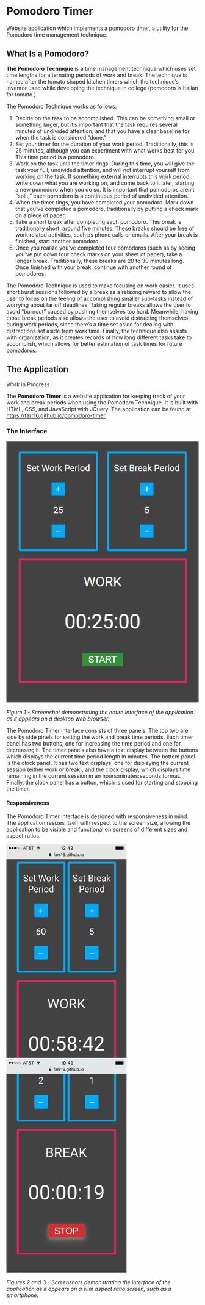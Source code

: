 # Pomodoro Timer
Website application which implements a pomodoro timer, a utility for the Pomodoro time management technique.

## What Is a Pomodoro?
**The Pomodoro Technique** is a time management technique which uses set time lengths for alternating periods of work and break. The technique is named after the tomato shaped kitchen timers which the technique’s inventor used while developing the technique in college (pomodoro is Italian for tomato.)

The Pomodoro Technique works as follows:
1. Decide on the task to be accomplished. This can be something small or something larger, but it’s important that the task requires several minutes of undivided attention, and that you have a clear baseline for when the task is considered “done.”
2. Set your timer for the duration of your work period. Traditionally, this is 25 minutes, although you can experiment with what works best for you. This time period is a pomodoro.
3. Work on the task until the timer rings. During this time, you will give the task your full, undivided attention, and will not interrupt yourself from working on the task. If something external interrupts this work period, write down what you are working on, and come back to it later, starting a new pomodoro when you do so. It is important that pomodoros aren’t “split,” each pomodoro is a continuous period of undivided attention.
4. When the timer rings, you have completed your pomodoro. Mark down that you’ve completed a pomodoro, traditionally by putting a check mark on a piece of paper.
5. Take a short break after completing each pomodoro. This break is traditionally short, around five minutes. These breaks should be free of work related activities, such as phone calls or emails. After your break is finished, start another pomodoro.
6. Once you realize you’ve completed four pomodoros (such as by seeing you’ve put down four check marks on your sheet of paper), take a longer break. Traditionally, these breaks are 20 to 30 minutes long. Once finished with your break, continue with another round of pomodoros.

The Pomodoro Technique is used to make focusing on work easier. It uses short burst sessions followed by a break as a relaxing reward to allow the user to focus on the feeling of accomplishing smaller sub-tasks instead of worrying about far off deadlines. Taking regular breaks allows the user to avoid “burnout” caused by pushing themselves too hard. Meanwhile, having those break periods also allows the user to avoid distracting themselves during work periods, since there’s a time set aside for dealing with distractions set aside from work time. Finally, the technique also assists with organization, as it creates records of how long different tasks take to accomplish, which allows for better estimation of task times for future pomodoros.

## The Application
Work in Progress

The **Pomodoro Timer** is a website application for keeping track of your work and break periods when using the Pomodoro Technique. It is built with HTML, CSS, and JavaScript with JQuery. The application can be found at https://farr16.github.io/pomodoro-timer

### The Interface
![A screenshot of the application interface as viewed on a desktop web brower](/readme-images/desktop-screenshot.png?raw=true "Application Interface Screenshot")

*Figure 1 - Screenshot demonstrating the entire interface of the application as it appears on a desktop web browser.*

The Pomodoro Timer interface consists of three panels. The top two are side by side pinels for setting the work and break time periods. Each timer panel has two buttons, one for increasing the time period and one for decreasing it. The timer panels also have a text display between the buttons which displays the current time period length in minutes. The bottom panel is the clock panel. It has two text displays, one for displaying the current session (either work or break), and the clock display, which displays time remaining in the current session in an hours:minutes:seconds format. Finally, the clock panel has a button, which is used for starting and stopping the timer.

#### Responsiveness

The Pomodoro Timer interface is designed with responsiveness in mind. The application resizes itself with respect to the screen size, allowing the application to be visible and functional on screens of different sizes and aspect ratios.

![A screenshot of the application interface as viewed on slim aspect ratio screen, such as a smartphone. Screenshot features the top two panels of the interface.](/readme-images/iPhone-screenshot-1.png?raw=true "Smartphone Application Screenshot 1")
![A screenshot of the application interface as viewed on slim aspect ratio screen, such as a smartphone. Screenshot features the bottom panel of the interface.](/readme-images/iPhone-screenshot-2.png?raw=true "Smartphone Application Screenshot 2")

*Figures 2 and 3 - Screenshots demonstrating the interface of the application as it appears on a slim aspect ratio screen, such as a smartphone.*
